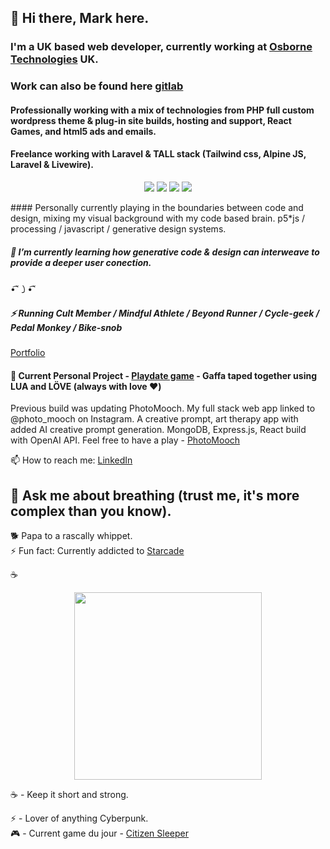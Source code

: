 
## 👋 Hi there, Mark here.
  
### I'm a UK based web developer, currently working at [Osborne Technologies](https://www.osbornetechnologies.co.uk/) UK. 
### Work can also be found here [gitlab](https://gitlab.com/mark.i)
#### Professionally working with a mix of technologies from PHP full custom wordpress theme & plug-in site builds, hosting and support, React Games, and html5 ads and emails.
#### Freelance working with Laravel & TALL stack (Tailwind css, Alpine JS, Laravel & Livewire). 
<p align="center">
<img src="https://laravel.com/img/logomark.min.svg"><span>  </span><img src="https://laravel.com/img/logomark.min.svg"><span>  </span><img src="https://laravel.com/img/logomark.min.svg"><span>  </span><img src="https://laravel.com/img/logomark.min.svg"><span>  </span>
</p>
#### Personally currently playing in the boundaries between code and design, mixing my visual background with my code based brain. p5*js / processing / javascript / generative design systems.

##### 🌱 I’m currently learning how generative code & design can interweave to provide a deeper user conection.
•͡˘㇁•͡˘


##### ⚡ Running Cult Member / Mindful Athlete / Beyond Runner / Cycle-geek / Pedal Monkey / Bike-snob

[Portfolio](https://m-ivkovic-dev-portfolio.onrender.com/)

#### 🔭 Current Personal Project - [Playdate game](https://play.date/) - Gaffa taped together using LUA and LÖVE (always with love ❤️)

Previous build was updating PhotoMooch. My full stack web app linked to @photo_mooch on Instagram. A creative prompt, art therapy app with added AI creative prompt generation. MongoDB, Express.js, React build with OpenAI API. 
Feel free to have a play - <a href="https://photomooch.onrender.com/">PhotoMooch</a>

📫 How to reach me: [LinkedIn](https://www.linkedin.com/in/mark-ivkovic-68822474/)

## 💬 Ask me about breathing (trust me, it's more complex than you know).

🐕 Papa to a rascally whippet. </br>
⚡ Fun fact: Currently addicted to [Starcade](https://www.youtube.com/@starcade6611)

☕️
<p align="center">
  <img src="https://images.unsplash.com/photo-1655933146525-ef75619c20f8?q=80&w=2140&auto=format&fit=crop&ixlib=rb-4.0.3&ixid=M3wxMjA3fDB8MHxwaG90by1wYWdlfHx8fGVufDB8fHx8fA%3D%3D" height="300px">
</p>

☕️ - Keep it short and strong.</br>

⚡ - Lover of anything Cyberpunk.</br>
🎮 - Current game du jour - [Citizen Sleeper](https://store.steampowered.com/app/1578650/Citizen_Sleeper/)


<!--
**whippet-code/whippet-code** is a ✨ _special_ ✨ repository because its `README.md` (this file) appears on your GitHub profile.

Here are some ideas to get you started:

- 🔭 I’m currently working on ...
- 🌱 I’m currently learning ...
- 👯 I’m looking to collaborate on ...
- 🤔 I’m looking for help with ...
- 💬 Ask me about ...
- 📫 How to reach me: ...
- 😄 Pronouns: ...
- ⚡ Fun fact: ...
-->

